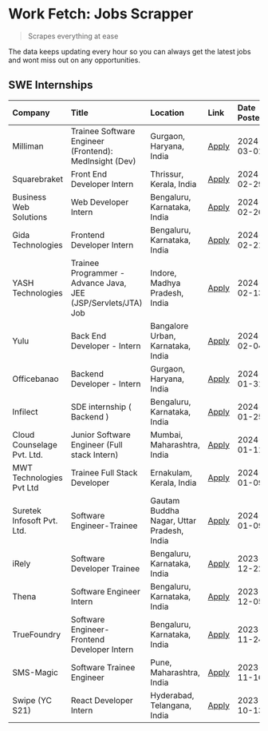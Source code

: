 # Work Fetch: Jobs Scrapper
> Scrapes everything at ease

The data keeps updating every hour so you can always get the latest jobs and wont miss out on any opportunities.

## SWE Internships
<!--START_SECTION:workfetch-->
| Company                    | Title                                                         | Location                                  | Link                                                                                                                                                                                                                                                                                  | Date Posted   |
|:---------------------------|:--------------------------------------------------------------|:------------------------------------------|:--------------------------------------------------------------------------------------------------------------------------------------------------------------------------------------------------------------------------------------------------------------------------------------|:--------------|
| Milliman                   | Trainee Software Engineer (Frontend): MedInsight (Dev)        | Gurgaon, Haryana, India                   | [Apply](https://in.linkedin.com/jobs/view/trainee-software-engineer-frontend-medinsight-dev-at-milliman-3792874280?refId=ItR5lpysTslLJqb%2B2eIVuw%3D%3D&trackingId=O9eJBTth1nJ1JvBIOziIuQ%3D%3D&position=5&pageNum=0&trk=public_jobs_jserp-result_search-card)                        | 2024-03-01    |
| Squarebraket               | Front End Developer Intern                                    | Thrissur, Kerala, India                   | [Apply](https://in.linkedin.com/jobs/view/front-end-developer-intern-at-squarebraket-3838541191?refId=ItR5lpysTslLJqb%2B2eIVuw%3D%3D&trackingId=rYl0aYk%2F3s37dOPPmjGaiQ%3D%3D&position=14&pageNum=0&trk=public_jobs_jserp-result_search-card)                                        | 2024-02-29    |
| Business Web Solutions     | Web Developer Intern                                          | Bengaluru, Karnataka, India               | [Apply](https://in.linkedin.com/jobs/view/web-developer-intern-at-business-web-solutions-3839906144?refId=ItR5lpysTslLJqb%2B2eIVuw%3D%3D&trackingId=UMgVmtwMXPP6nFqaxA7VLw%3D%3D&position=16&pageNum=0&trk=public_jobs_jserp-result_search-card)                                      | 2024-02-26    |
| Gida Technologies          | Frontend Developer Intern                                     | Bengaluru, Karnataka, India               | [Apply](https://in.linkedin.com/jobs/view/frontend-developer-intern-at-gida-technologies-3836040945?refId=ItR5lpysTslLJqb%2B2eIVuw%3D%3D&trackingId=kVFleGhC5L%2FfQXK7xgVLNQ%3D%3D&position=15&pageNum=0&trk=public_jobs_jserp-result_search-card)                                    | 2024-02-21    |
| YASH Technologies          | Trainee Programmer - Advance Java, JEE (JSP/Servlets/JTA) Job | Indore, Madhya Pradesh, India             | [Apply](https://in.linkedin.com/jobs/view/trainee-programmer-advance-java-jee-jsp-servlets-jta-job-at-yash-technologies-3811759183?refId=ItR5lpysTslLJqb%2B2eIVuw%3D%3D&trackingId=Rw%2FQf%2F%2B32DKBDYiJyrzFYw%3D%3D&position=13&pageNum=0&trk=public_jobs_jserp-result_search-card) | 2024-02-13    |
| Yulu                       | Back End Developer - Intern                                   | Bangalore Urban, Karnataka, India         | [Apply](https://in.linkedin.com/jobs/view/back-end-developer-intern-at-yulu-3821682220?refId=ItR5lpysTslLJqb%2B2eIVuw%3D%3D&trackingId=TL89nAHhDk4ecvKiCs65aQ%3D%3D&position=6&pageNum=0&trk=public_jobs_jserp-result_search-card)                                                    | 2024-02-04    |
| Officebanao                | Backend Developer - Intern                                    | Gurgaon, Haryana, India                   | [Apply](https://in.linkedin.com/jobs/view/backend-developer-intern-at-officebanao-3814263731?refId=ItR5lpysTslLJqb%2B2eIVuw%3D%3D&trackingId=9ROLqT5pS%2FTI5dXEJH0Klg%3D%3D&position=21&pageNum=0&trk=public_jobs_jserp-result_search-card)                                           | 2024-01-31    |
| Infilect                   | SDE internship ( Backend )                                    | Bengaluru, Karnataka, India               | [Apply](https://in.linkedin.com/jobs/view/sde-internship-backend-at-infilect-3815120558?refId=ItR5lpysTslLJqb%2B2eIVuw%3D%3D&trackingId=6QFe3La4Bp93RzgISCynEw%3D%3D&position=22&pageNum=0&trk=public_jobs_jserp-result_search-card)                                                  | 2024-01-25    |
| Cloud Counselage Pvt. Ltd. | Junior Software Engineer (Full stack Intern)                  | Mumbai, Maharashtra, India                | [Apply](https://in.linkedin.com/jobs/view/junior-software-engineer-full-stack-intern-at-cloud-counselage-pvt-ltd-3803132814?refId=ItR5lpysTslLJqb%2B2eIVuw%3D%3D&trackingId=KT%2B7EDHhos%2B7fziO3ttE8w%3D%3D&position=23&pageNum=0&trk=public_jobs_jserp-result_search-card)          | 2024-01-11    |
| MWT Technologies Pvt Ltd   | Trainee Full Stack Developer                                  | Ernakulam, Kerala, India                  | [Apply](https://in.linkedin.com/jobs/view/trainee-full-stack-developer-at-mwt-technologies-pvt-ltd-3800921715?refId=ItR5lpysTslLJqb%2B2eIVuw%3D%3D&trackingId=XOQiNNNx3VqH1owYbgkVqg%3D%3D&position=3&pageNum=0&trk=public_jobs_jserp-result_search-card)                             | 2024-01-09    |
| Suretek Infosoft Pvt. Ltd. | Software Engineer-Trainee                                     | Gautam Buddha Nagar, Uttar Pradesh, India | [Apply](https://in.linkedin.com/jobs/view/software-engineer-trainee-at-suretek-infosoft-pvt-ltd-3800934643?refId=ItR5lpysTslLJqb%2B2eIVuw%3D%3D&trackingId=xLj5Y6YmzILTpDOtRmKd7A%3D%3D&position=17&pageNum=0&trk=public_jobs_jserp-result_search-card)                               | 2024-01-09    |
| iRely                      | Software Developer Trainee                                    | Bengaluru, Karnataka, India               | [Apply](https://in.linkedin.com/jobs/view/software-developer-trainee-at-irely-3801577534?refId=ItR5lpysTslLJqb%2B2eIVuw%3D%3D&trackingId=3v1KPNkAdXAckn212o74Cg%3D%3D&position=9&pageNum=0&trk=public_jobs_jserp-result_search-card)                                                  | 2023-12-22    |
| Thena                      | Software Engineer Intern                                      | Bengaluru, Karnataka, India               | [Apply](https://in.linkedin.com/jobs/view/software-engineer-intern-at-thena-3778731751?refId=ItR5lpysTslLJqb%2B2eIVuw%3D%3D&trackingId=D4jeyDxXRyUBibWCWbBssg%3D%3D&position=11&pageNum=0&trk=public_jobs_jserp-result_search-card)                                                   | 2023-12-05    |
| TrueFoundry                | Software Engineer- Frontend Developer Intern                  | Bengaluru, Karnataka, India               | [Apply](https://in.linkedin.com/jobs/view/software-engineer-frontend-developer-intern-at-truefoundry-3790095058?refId=ItR5lpysTslLJqb%2B2eIVuw%3D%3D&trackingId=ybUaz2rjrWYXxzYZB97c0g%3D%3D&position=10&pageNum=0&trk=public_jobs_jserp-result_search-card)                          | 2023-11-24    |
| SMS-Magic                  | Software Trainee Engineer                                     | Pune, Maharashtra, India                  | [Apply](https://in.linkedin.com/jobs/view/software-trainee-engineer-at-sms-magic-3761409781?refId=ItR5lpysTslLJqb%2B2eIVuw%3D%3D&trackingId=nwr8il0nEOewSgq7i3Pn%2Bg%3D%3D&position=25&pageNum=0&trk=public_jobs_jserp-result_search-card)                                            | 2023-11-16    |
| Swipe (YC S21)             | React Developer Intern                                        | Hyderabad, Telangana, India               | [Apply](https://in.linkedin.com/jobs/view/react-developer-intern-at-swipe-yc-s21-3737600089?refId=ItR5lpysTslLJqb%2B2eIVuw%3D%3D&trackingId=U%2BTVvP%2F60pnUtBOc27LISg%3D%3D&position=12&pageNum=0&trk=public_jobs_jserp-result_search-card)                                          | 2023-10-13    |
<!--END_SECTION:workfetch-->
